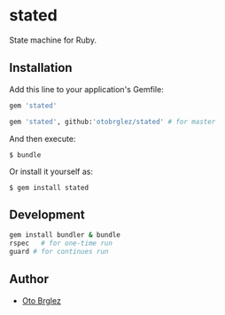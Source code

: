 # stated

State machine for Ruby.

## Installation

Add this line to your application's Gemfile:

```ruby
gem 'stated'

gem 'stated', github:'otobrglez/stated' # for master
```

And then execute:

    $ bundle

Or install it yourself as:

    $ gem install stated

## Development

```bash
gem install bundler & bundle
rspec	# for one-time run
guard # for continues run
```

## Author

- [Oto Brglez](https://github.com/otobrglez)

